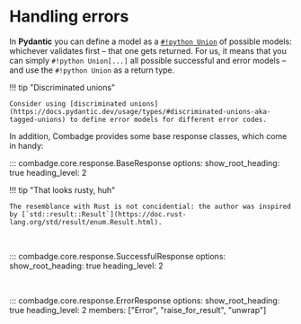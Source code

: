 # Handling errors

In **Pydantic** you can define a model as a [`#!python Union`](https://docs.python.org/3/library/typing.html#typing.Union) of possible models: whichever validates first – that one gets returned. For us, it means that you can simply `#!python Union[...]` all possible successful and error models – and use the `#!python Union` as a return type.

!!! tip "Discriminated unions"

    Consider using [discriminated unions](https://docs.pydantic.dev/usage/types/#discriminated-unions-aka-tagged-unions) to define error models for different error codes.

In addition, Combadge provides some base response classes, which come in handy:

::: combadge.core.response.BaseResponse
    options:
      show_root_heading: true
      heading_level: 2

!!! tip "That looks rusty, huh"

    The resemblance with Rust is not concidential: the author was inspired by [`std::result::Result`](https://doc.rust-lang.org/std/result/enum.Result.html).

<br>

::: combadge.core.response.SuccessfulResponse
    options:
      show_root_heading: true
      heading_level: 2

<br>

::: combadge.core.response.ErrorResponse
    options:
      show_root_heading: true
      heading_level: 2
      members: ["Error", "raise_for_result", "unwrap"]
